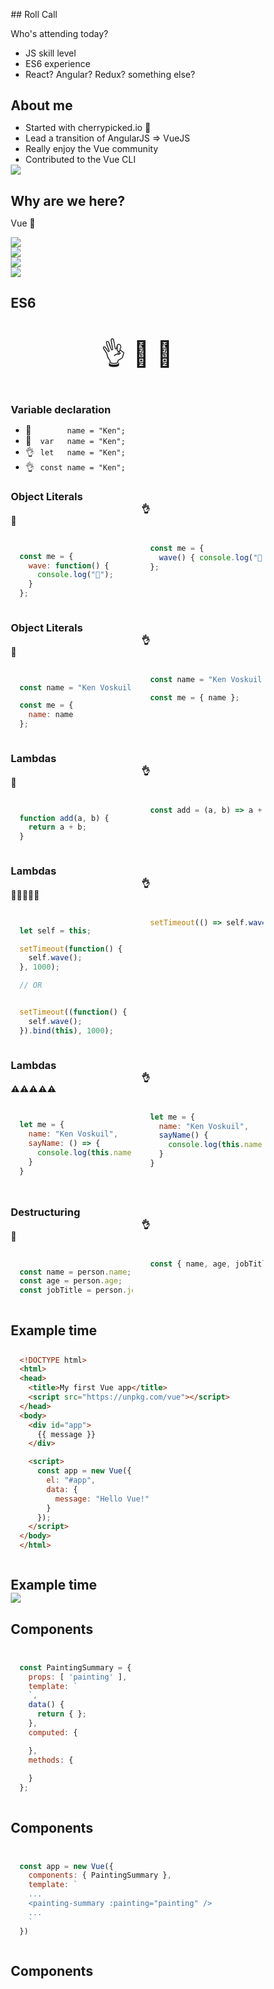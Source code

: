 
<div>
<style>
* { margin: 0; padding: 0; box-sizing: border-box; }

body {
  overflow: hidden;
}

header {
  display: none;
}

.slide-container {
  height: 100vh;
  overflow: auto;
  
  scroll-snap-type: block;
}

.slide {
  width: 100vw;
  height: 100vh;
  scroll-snap-align: start;
  padding: 10vmin;
  background: #efefef;
}

code:not(.sourceCode),
div.sourceCode {
  background: #fff;
  padding: 0.1em 1em;
}
div.sourceCode { padding: 1em; }

aside {
  break-inside: avoid;
}

h2, h3 {
  margin: 1em 0 1.5em;
  text-align: center;
}

h4 {
  text-align: center;
}

img {
  max-width: 90%;
  max-height: 90%;
  display: block;
  margin: auto;
}
</style>
</div>

<main id="main" class="slide-container" markdown>

<section class="slide" markdown>
## Roll Call

Who's attending today?

* JS skill level
* ES6 experience
* React? Angular? Redux? something else?

</section>
<section class="slide" markdown>

## About me

* Started with cherrypicked.io 🍒
* Lead a transition of AngularJS => VueJS
* Really enjoy the Vue community
* Contributed to the Vue CLI

</section>

<section class="slide">
  <img src="static/vue-cli-contribution.png">
</section>

<section class="slide" markdown>


## Why are we here?

Vue 💯

</section>

<section class="slide">
  <img src="static/wired-evan-you-vs-google.png">
</section>

<section class="slide">
  <img src="static/state-of-javascript.png">
</section>

<section class="slide">
  <img src="static/github-stats.png">
</section>

<section class="slide">
  <img src="static/npm-trends.png">
</section>

<section class="slide" markdown>

## ES6

<p style="text-align: center; font-size: 40px">👌 🙅 🤷</p>

</section>
<section class="slide" markdown>

### Variable declaration

* <span style="display: inline-block; width: 1.4em;">🙅</span> `​      name = "Ken";`
* <span style="display: inline-block; width: 1.4em;">🙅</span> `var   name = "Ken";`
* <span style="display: inline-block; width: 1.4em;">👌</span> `let   name = "Ken";`
* <span style="display: inline-block; width: 1.4em;">👌</span> `const name = "Ken";`

</section>
<section class="slide" markdown>

### Object Literals

<div class="two-col" style="columns: 2">
<aside markdown>

#### 🤷

```js

const me = {
  wave: function() {
    console.log("👋");
  }
};

```

</aside>
<aside markdown>

#### 👌

```js

const me = {
  wave() { console.log("👋"); }
};

```

</aside>
</div>

</section>




<section class="slide" markdown>

### Object Literals

<div class="two-col" style="columns: 2">
<aside markdown>

#### 🙅‍

```js

const name = "Ken Voskuil";

const me = {
  name: name
};

```

</aside>
<aside markdown>

#### 👌

```js

const name = "Ken Voskuil";

const me = { name };

```

</aside>
</div>

</section>




<section class="slide" markdown>

### Lambdas

<div class="two-col" style="columns: 2">
<aside markdown>

#### 🤷

```js

function add(a, b) {
  return a + b;
}

```

</aside>
<aside markdown>

#### 👌

```js

const add = (a, b) => a + b;

```

</aside>
</div>

</section>


<section class="slide" markdown>

### Lambdas

<div class="two-col" style="columns: 2">
<aside markdown>

#### 🙅🙅🙅🙅🙅

```js

let self = this;

setTimeout(function() {
  self.wave();
}, 1000);

// OR


setTimeout((function() {
  self.wave();
}).bind(this), 1000);

```

</aside>
<aside markdown>

#### 👌

```js

setTimeout(() => self.wave(), 1000);

```

</aside>
</div>

</section>


<section class="slide" markdown>

### Lambdas

<div class="two-col" style="columns: 2">
<aside markdown>

#### ⚠️⚠️⚠️⚠️⚠️

```js

let me = {
  name: "Ken Voskuil",
  sayName: () => {
    console.log(this.name);
  }
}

```

</aside>
<aside markdown>

#### 👌

```js

let me = {
  name: "Ken Voskuil",
  sayName() {
    console.log(this.name);
  }
}

```

</aside>
</div>

</section>
</section>




<section class="slide" markdown>

### Destructuring

<div class="two-col" style="columns: 2">
<aside markdown>

#### 🤷

```js

const name = person.name;
const age = person.age;
const jobTitle = person.jobTitle;

```

</aside>
<aside markdown>

#### 👌

```js

const { name, age, jobTitle } = person;

```

</aside>
</div>

</section>



<section class="slide" markdown>

## Example time

```html
<!DOCTYPE html>
<html>
<head>
  <title>My first Vue app</title>
  <script src="https://unpkg.com/vue"></script>
</head>
<body>
  <div id="app">
    {{ message }}
  </div>

  <script>
    const app = new Vue({
      el: "#app",
      data: {
        message: "Hello Vue!"
      }
    });
  </script>
</body>
</html>
```

</section>


<section class="slide" markdown>

## Example time

<img src="static/twotter-logo.png">

</section>



<section class="slide" markdown>

## Components

```js

const PaintingSummary = {
  props: [ 'painting' ],
  template: `
  `,
  data() {
    return { };
  },
  computed: {

  },
  methods: {
    
  }
};

```

</section>


<section class="slide" markdown>

## Components

```js

const app = new Vue({
  components: { PaintingSummary },
  template: `
  ...
  <painting-summary :painting="painting" />
  ...
  `
})

```

</section>



<section class="slide" markdown>

## Components

```js



```

</section>

<script>

const container = document.getElementById("main");

const prev = () => container.scrollTop = Math.round(container.scrollTop/window.innerHeight - 1)*window.innerHeight;
const next = () => container.scrollTop = Math.round(container.scrollTop/window.innerHeight + 1)*window.innerHeight;

window.addEventListener("keydown", e => {
  switch (e.key) {
    case "ArrowUp":
    case "ArrowLeft": prev(); e.preventDefault(); break;

    case "ArrowDown":
    case "ArrowRight": next(); e.preventDefault(); break;

    case " ":
      e.shiftKey ? prev() : next();
      e.preventDefault();
      break;
  }
});
</script>

</main>